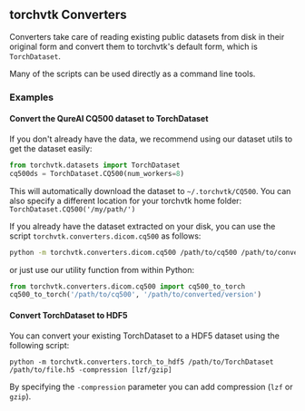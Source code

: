## torchvtk Converters
Converters take care of reading existing public datasets from disk in their original form and convert them to torchvtk's default form, which is `TorchDataset`.

Many of the scripts can be used directly as a command line tools.

### Examples
#### Convert the QureAI CQ500 dataset to TorchDataset
If you don't already have the data, we recommend using our dataset utils to get the dataset easily:
```python
from torchvtk.datasets import TorchDataset
cq500ds = TorchDataset.CQ500(num_workers=8)
```
This will automatically download the dataset to `~/.torchvtk/CQ500`. You can also specify a different location for your torchvtk home folder:
`TorchDataset.CQ500('/my/path/')`

If you already have the dataset extracted on your disk, you can use the script `torchvtk.converters.dicom.cq500` as follows:
```sh
python -m torchvtk.converters.dicom.cq500 /path/to/cq500 /path/to/converted/version
```
or just use our utility function from within Python:
```python
from torchvtk.converters.dicom.cq500 import cq500_to_torch
cq500_to_torch('/path/to/cq500', '/path/to/converted/version')
```

#### Convert TorchDataset to HDF5
You can convert your existing TorchDataset to a HDF5 dataset using the following script:
```
python -m torchvtk.converters.torch_to_hdf5 /path/to/TorchDataset /path/to/file.h5 -compression [lzf/gzip]
```
By specifying the `-compression` parameter you can add compression (`lzf` or `gzip`).
